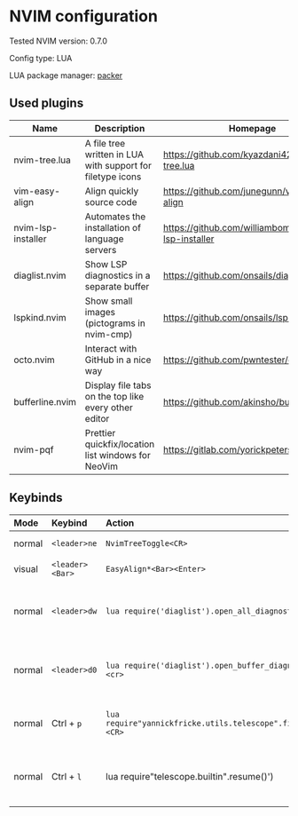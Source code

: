 # NVIM configuration

Tested NVIM version: 0.7.0

Config type: LUA

LUA package manager: [packer](https://github.com/wbthomason/packer.nvim)

## Used plugins

| Name               | Description                                                | Homepage                                           |
| ---                | ---                                                        | ---                                                |
| nvim-tree.lua      | A file tree written in LUA with support for filetype icons | https://github.com/kyazdani42/nvim-tree.lua        |
| vim-easy-align     | Align quickly source code                                  | https://github.com/junegunn/vim-easy-align         |
| nvim-lsp-installer | Automates the installation of language servers             | https://github.com/williamboman/nvim-lsp-installer |
| diaglist.nvim      | Show LSP diagnostics in a separate buffer                  | https://github.com/onsails/diaglist.nvim           |
| lspkind.nvim       | Show small images (pictograms in nvim-cmp)                 | https://github.com/onsails/lspkind.nvim            |
| octo.nvim          | Interact with GitHub in a nice way                         | https://github.com/pwntester/octo.nvim             |
| bufferline.nvim    | Display file tabs on the top like every other editor       | https://github.com/akinsho/bufferline.nvim         |
| nvim-pqf           | Prettier quickfix/location list windows for NeoVim         | https://gitlab.com/yorickpeterse/nvim-pqf          |

## Keybinds

| Mode   | Keybind         | Action                                                        | Description                                        |
| :----- | :--------       | :-------                                                      | :------------                                      |
| normal | `<leader>ne`    | `NvimTreeToggle<CR>`                                          | Open NvimTree                                      |
| visual | `<leader><Bar>` | `EasyAlign*<Bar><Enter>`                                      | Format GHFM table                                  |
| normal | `<leader>dw`    | `lua require('diaglist').open_all_diagnostics()<cr>`          | Open diagnostics for the whole directory           |
| normal | `<leader>d0`    | `lua require('diaglist').open_buffer_diagnostics()<cr>`       | Open diagnostics for the current buffer            |
| normal | Ctrl + `p`      | `lua require"yannickfricke.utils.telescope".find_files()<CR>` | Open the file search based on Telescope            |
| normal | Ctrl + `l`      | lua require"telescope.builtin".resume()<CR>')                 | Reopen the previous file search based on Telescope |
